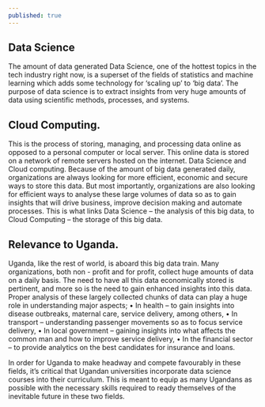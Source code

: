 ```yaml
---
published: true
---
```


## Data Science 
The amount of data generated Data Science, one of the hottest topics in the tech industry right now, is a superset of the fields of statistics and machine learning which adds some technology for ‘scaling up’ to ‘big data’. The purpose of data science is to extract insights from very huge amounts of data using scientific methods, processes, and systems. 

## Cloud Computing.
This is the process of storing, managing, and processing data online as opposed to a personal computer or local server. This online data is stored on a network of remote servers hosted on the internet. 
Data Science and Cloud computing. 
Because of the amount of big data generated daily, organizations are always looking for more efficient, economic and secure ways to store this data. But most importantly, organizations are also looking for efficient ways to analyse these large volumes of data so as to gain insights that will drive business, improve decision making and automate processes. This is what links Data Science – the analysis of this big data, to Cloud Computing – the storage of this big data. 

## Relevance to Uganda. 
Uganda, like the rest of world, is aboard this big data train. Many organizations, both non - profit and for profit, collect huge amounts of data on a daily basis. The need to have all this data economically stored is pertinent, and more so is the need to gain enhanced insights into this data. 
Proper analysis of these largely collected chunks of data can play a huge role in understanding major aspects;
•	In health – to gain insights into disease outbreaks, maternal care, service delivery, among others, 
•	In transport – understanding passenger movements so as to focus service delivery, 
•	In local government – gaining insights into what affects the common man and how to improve service delivery,
•	In the financial sector – to provide analytics on the best candidates for insurance and loans.

In order for Uganda to make headway and compete favourably in these fields, it’s critical that Ugandan universities incorporate data science courses into their curriculum. This is meant to equip as many Ugandans as possible with the necessary skills required to ready themselves of the inevitable future in these two fields.  

